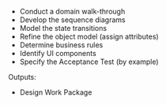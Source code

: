 * Conduct a domain walk-through
* Develop the sequence diagrams
* Model the state transitions
* Refine the object model (assign attributes)
* Determine business rules
* Identify UI components
* Specify the Acceptance Test (by example)

Outputs:

* Design Work Package